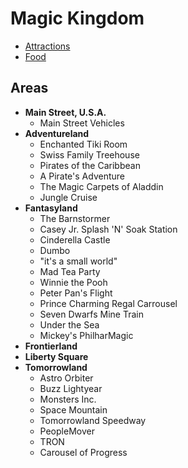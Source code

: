 # Magic Kingdom

- [Attractions](https://github.com/asemanko/travel-plans/blob/master/destination/north-america/usa/florida/disney-world/magic-kingdom/magic-kingdom-attractions.md)
- [Food](https://github.com/asemanko/travel-plans/blob/master/destination/north-america/usa/florida/disney-world/magic-kingdom/magic-kingdom-food.md)


## Areas

- **Main Street, U.S.A.**
  - Main Street Vehicles
- **Adventureland**
  - Enchanted Tiki Room
  - Swiss Family Treehouse
  - Pirates of the Caribbean
  - A Pirate's Adventure
  - The Magic Carpets of Aladdin
  - Jungle Cruise
- **Fantasyland**
  - The Barnstormer
  - Casey Jr. Splash 'N' Soak Station
  - Cinderella Castle
  - Dumbo
  - "it's a small world"
  - Mad Tea Party
  - Winnie the Pooh
  - Peter Pan's Flight
  - Prince Charming Regal Carrousel
  - Seven Dwarfs Mine Train
  - Under the Sea
  - Mickey's PhilharMagic
- **Frontierland**
- **Liberty Square**
- **Tomorrowland**
  - Astro Orbiter
  - Buzz Lightyear
  - Monsters Inc.
  - Space Mountain
  - Tomorrowland Speedway
  - PeopleMover
  - TRON
  - Carousel of Progress


